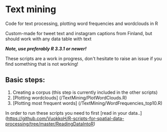 # Text mining

Code for text processing, plotting word frequencies and wordclouds in R

Custom-made for tweet text and instagram captions from Finland, but should work with any data table with text

***Note, use preferably R 3.3.1 or newer!***

These scripts are a work in progress, don't hesitate to raise an issue if you find something that is not working!

## Basic steps:

1. Creating a corpus (this step is currently included in the other scripts)
2. [Plotting wordclouds] (/TextMining/PlotWordClouds.R)
3. [Plotting most frequent words] (/TextMining/WordFrequencies_top10.R)

In order to run these scripts you need to first [read in your data..] (https://github.com/VuokkoH/R-scripts-for-spatial-data-processing/tree/master/ReadingDataIntoR)
